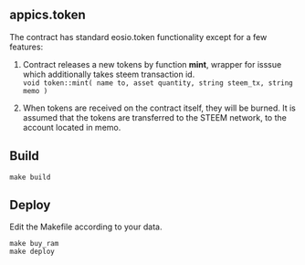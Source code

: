 appics.token
-----------

The contract has standard eosio.token functionality except for a few features:
1. Contract releases a new tokens by function **mint**, wrapper for isssue which additionally takes steem transaction id.  
```void token::mint( name to, asset quantity, string steem_tx, string memo )```

2. When tokens are received on the contract itself, they will be burned. It is assumed that the tokens are transferred to the STEEM network, to the account located in memo.



## Build
```
make build
```

## Deploy 
Edit the Makefile according to your data.

```
make buy_ram
make deploy
```
